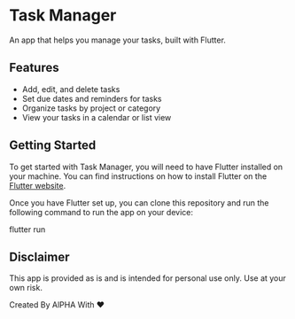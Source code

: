 # Task Manager

An app that helps you manage your tasks, built with Flutter.

## Features

- Add, edit, and delete tasks
- Set due dates and reminders for tasks
- Organize tasks by project or category
- View your tasks in a calendar or list view

## Getting Started

To get started with Task Manager, you will need to have Flutter installed on your machine. You can find instructions on how to install Flutter on the [Flutter website](https://flutter.dev/docs/get-started/install).

Once you have Flutter set up, you can clone this repository and run the following command to run the app on your device:

flutter run

## Disclaimer

This app is provided as is and is intended for personal use only. Use at your own risk.

Created By AlPHA With ❤️
